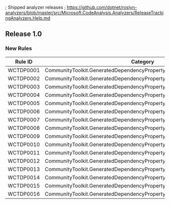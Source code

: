 ; Shipped analyzer releases
; https://github.com/dotnet/roslyn-analyzers/blob/master/src/Microsoft.CodeAnalysis.Analyzers/ReleaseTrackingAnalyzers.Help.md

## Release 1.0

### New Rules

Rule ID | Category | Severity | Notes
--------|----------|----------|-------
WCTDP0001 | CommunityToolkit.GeneratedDependencyPropertyDependencyPropertyGenerator | Error |
WCTDP0002 | CommunityToolkit.GeneratedDependencyPropertyDependencyPropertyGenerator | Error |
WCTDP0003 | CommunityToolkit.GeneratedDependencyPropertyDependencyPropertyGenerator | Error |
WCTDP0004 | CommunityToolkit.GeneratedDependencyPropertyDependencyPropertyGenerator | Error |
WCTDP0005 | CommunityToolkit.GeneratedDependencyPropertyDependencyPropertyGenerator | Error |
WCTDP0006 | CommunityToolkit.GeneratedDependencyPropertyDependencyPropertyGenerator | Error |
WCTDP0007 | CommunityToolkit.GeneratedDependencyPropertyDependencyPropertyGenerator | Error |
WCTDP0008 | CommunityToolkit.GeneratedDependencyPropertyDependencyPropertyGenerator | Error |
WCTDP0009 | CommunityToolkit.GeneratedDependencyPropertyDependencyPropertyGenerator | Warning |
WCTDP0010 | CommunityToolkit.GeneratedDependencyPropertyDependencyPropertyGenerator | Warning |
WCTDP0011 | CommunityToolkit.GeneratedDependencyPropertyDependencyPropertyGenerator | Warning |
WCTDP0012 | CommunityToolkit.GeneratedDependencyPropertyDependencyPropertyGenerator | Error |
WCTDP0013 | CommunityToolkit.GeneratedDependencyPropertyDependencyPropertyGenerator | Error |
WCTDP0014 | CommunityToolkit.GeneratedDependencyPropertyDependencyPropertyGenerator | Error |
WCTDP0015 | CommunityToolkit.GeneratedDependencyPropertyDependencyPropertyGenerator | Error |
WCTDP0016 | CommunityToolkit.GeneratedDependencyPropertyDependencyPropertyGenerator | Info |
